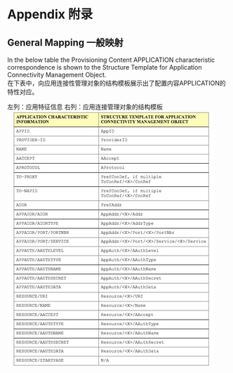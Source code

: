 # Appendix 附录

## General Mapping 一般映射
In the below table the Provisioning Content APPLICATION characteristic correspondence is shown to the Structure Template for Application Connectivity Management Object.<br/>
在下表中，向应用连接性管理对象的结构模板展示出了配置内容APPLICATION的特性对应。

左列：应用特征信息  右列：应用连接管理对象的结构模板
![](3.2.1.jpeg)


